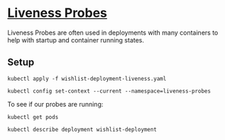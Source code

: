 # [Liveness Probes](https://kubernetes.io/docs/concepts/workloads/pods/pod-lifecycle/#container-probes)

Liveness Probes are often used in deployments with many containers to help with startup and container running states.

## Setup

`kubectl apply -f wishlist-deployment-liveness.yaml`

`kubectl config set-context --current --namespace=liveness-probes`

To see if our probes are running:

`kubectl get pods`

`kubectl describe deployment wishlist-deployment`

